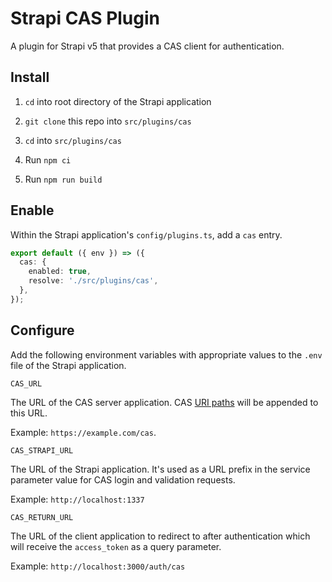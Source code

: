 # Strapi CAS Plugin

A plugin for Strapi v5 that provides a CAS client for authentication.

## Install

1. `cd` into root directory of the Strapi application

1. `git clone` this repo into `src/plugins/cas`

1. `cd` into `src/plugins/cas`

1. Run `npm ci`

1. Run `npm run build`

## Enable

Within the Strapi application's `config/plugins.ts`, add a `cas` entry.

```ts
export default ({ env }) => ({
  cas: {
    enabled: true,
    resolve: './src/plugins/cas',
  },
});
```

## Configure

Add the following environment variables with appropriate values to the `.env` file of the Strapi application.

`CAS_URL`

The URL of the CAS server application. CAS [URI paths](https://apereo.github.io/cas/7.2.x/protocol/CAS-Protocol-V2-Specification.html) will be appended to this URL.

Example: `https://example.com/cas`.

`CAS_STRAPI_URL`

The URL of the Strapi application. It's used as a URL prefix in the service parameter value for CAS login and validation requests.

Example: `http://localhost:1337`

`CAS_RETURN_URL`

The URL of the client application to redirect to after authentication which will receive the `access_token` as a query parameter.

Example: `http://localhost:3000/auth/cas`
